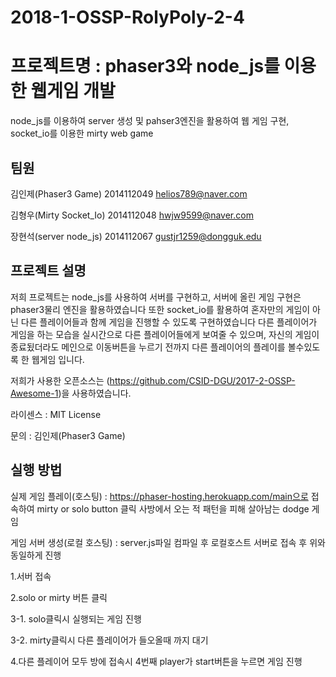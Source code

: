 # 2018-1-OSSP-RolyPoly-2-4

# 프로젝트명 : phaser3와 node_js를 이용한 웹게임 개발
node_js를 이용하여 server 생성 및 pahser3엔진을 활용하여 웹 게임 구현, socket_io를 이용한
mirty web game
## 팀원
김인제(Phaser3 Game) 2014112049 helios789@naver.com

김형우(Mirty Socket_Io) 2014112048 hwjw9599@naver.com

장현석(server node_js) 2014112067 gustjr1259@dongguk.edu

## 프로젝트 설명
저희 프로젝트는 node_js를 사용하여 서버를 구현하고, 서버에 올린 게임 구현은 phaser3물리 엔진을 활용하였습니다
또한 socket_io를 활용하여 혼자만의 게임이 아닌 다른 플레이어들과 함께 게임을 진행할 수 있도록 구현하였습니다
다른 플레이어가 게임을 하는 모습을 실시간으로 다른 플레이어들에게 보여줄 수 있으며, 자신의 게임이 종료됬더라도
메인으로 이동버튼을 누르기 전까지 다른 플레이어의 플레이를 볼수있도록 한 웹게임 입니다.

저희가 사용한 오픈소스는 (https://github.com/CSID-DGU/2017-2-OSSP-Awesome-1)을 사용하였습니다.

라이센스 : MIT License

문의 : 김인제(Phaser3 Game)

## 실행 방법
실제 게임 플레이(호스팅) : https://phaser-hosting.herokuapp.com/main으로 접속하여 mirty or solo button 클릭
사방에서 오는 적 패턴을 피해 살아남는 dodge 게임

게임 서버 생성(로컬 호스팅) : server.js파일 컴파일 후 로컬호스트 서버로 접속 후 위와 동일하게 진행

1.서버 접속

2.solo or mirty 버튼 클릭

3-1. solo클릭시 실행되는 게임 진행

3-2. mirty클릭시 다른 플레이어가 들오올때 까지 대기

4.다른 플레이어 모두 방에 접속시 4번째 player가 start버튼을 누르면 게임 진행
 
